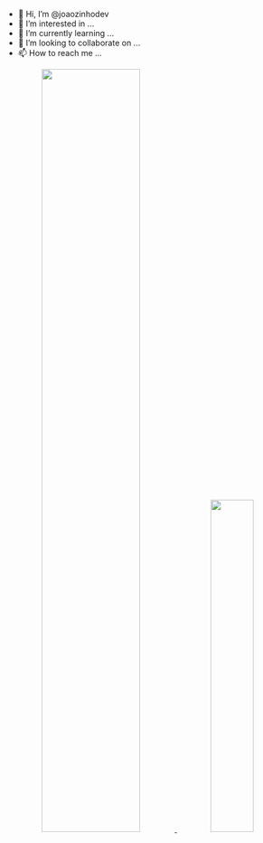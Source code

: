 - 👋 Hi, I’m @joaozinhodev
- 👀 I’m interested in ...
- 🌱 I’m currently learning ...
- 💞️ I’m looking to collaborate on ...
- 📫 How to reach me ...

<!---
joaozinhodev/joaozinhodev is a ✨ special ✨ repository because its `README.md` (this file) appears on your GitHub profile.
You can click the Preview link to take a look at your changes.
--->
<div align="center">
  <a href="https://github.com/joaozinhodev">
  <img width="58.8%" src="https://github-readme-stats.vercel.app/api?username=joaozinhodev&show_icons=true&theme=tokyonight&include_all_commits=true&count_private=true"/>
  <img width="38.8%" src="https://github-readme-stats.vercel.app/api/top-langs/?username=joaozinhodev&layout=compact&langs_count=7&theme=tokyonight"/>
</div>
